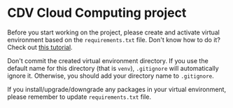 # CDV Cloud Computing project

Before you start working on the project, please create and activate virtual environment based on the `requirements.txt` file. Don't know how to do it? Check out [this tutorial](https://frankcorso.dev/setting-up-python-environment-venv-requirements.html).

Don't commit the created virtual environment directory. If you use the default name for this directory (that is `venv`), `.gitignore` will automatically ignore it. Otherwise, you should add your directory name to `.gitignore`.

If you install/upgrade/downgrade any packages in your virtual environment, please remember to update `requirements.txt` file.
